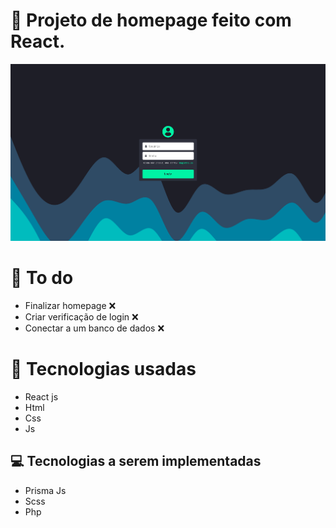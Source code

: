 # 🤖 Projeto de homepage feito com React.

<img src='assets/project.png'></img>

# 📌 To do

- Finalizar homepage ❌
- Criar verificação de login ❌
- Conectar a um banco de dados ❌

# 👾 Tecnologias usadas

- React js
- Html
- Css
- Js

## 💻 Tecnologias a serem implementadas

- Prisma Js
- Scss
- Php
